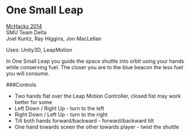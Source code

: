 One Small Leap
=========

[McHacks 2014](http://mchacks.challengepost.com/submissions/21223-one-small-leap)  
SMU Team Delta  
Joel Kuntz, Ray Higgins, Jon MacLellan

Uses: Unity3D, LeapMotion

In One Small Leap you guide the space shuttle into orbit using your hands while conserving fuel. The closer you are to the blue beacon the less fuel you will consume.

###Controls
- Two hands flat over the Leap Motion Controller, closed fist may work better for some
- Left Down / Right Up - turn to the left
- Right Down / Left Up - turn to the right
- Tilt both hands forward/backward - forward/backward tilt
- One hand towards sceen the other towards player - twist the shuttle
